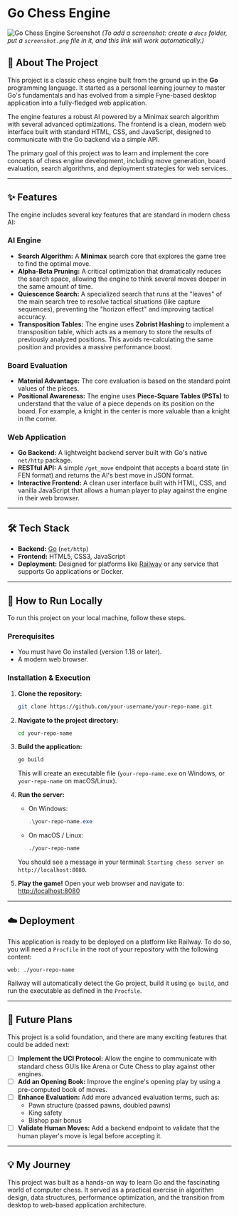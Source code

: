 # Go Chess Engine

![Go Chess Engine Screenshot](./docs/screenshot.png)
*(To add a screenshot: create a `docs` folder, put a `screenshot.png` file in it, and this link will work automatically.)*

## 📖 About The Project

This project is a classic chess engine built from the ground up in the **Go** programming language. It started as a personal learning journey to master Go's fundamentals and has evolved from a simple Fyne-based desktop application into a fully-fledged web application.

The engine features a robust AI powered by a Minimax search algorithm with several advanced optimizations. The frontend is a clean, modern web interface built with standard HTML, CSS, and JavaScript, designed to communicate with the Go backend via a simple API.

The primary goal of this project was to learn and implement the core concepts of chess engine development, including move generation, board evaluation, search algorithms, and deployment strategies for web services.

---

## ✨ Features

The engine includes several key features that are standard in modern chess AI:

### AI Engine
*   **Search Algorithm:** A **Minimax** search core that explores the game tree to find the optimal move.
*   **Alpha-Beta Pruning:** A critical optimization that dramatically reduces the search space, allowing the engine to think several moves deeper in the same amount of time.
*   **Quiescence Search:** A specialized search that runs at the "leaves" of the main search tree to resolve tactical situations (like capture sequences), preventing the "horizon effect" and improving tactical accuracy.
*   **Transposition Tables:** The engine uses **Zobrist Hashing** to implement a transposition table, which acts as a memory to store the results of previously analyzed positions. This avoids re-calculating the same position and provides a massive performance boost.

### Board Evaluation
*   **Material Advantage:** The core evaluation is based on the standard point values of the pieces.
*   **Positional Awareness:** The engine uses **Piece-Square Tables (PSTs)** to understand that the value of a piece depends on its position on the board. For example, a knight in the center is more valuable than a knight in the corner.

### Web Application
*   **Go Backend:** A lightweight backend server built with Go's native `net/http` package.
*   **RESTful API:** A simple `/get_move` endpoint that accepts a board state (in FEN format) and returns the AI's best move in JSON format.
*   **Interactive Frontend:** A clean user interface built with HTML, CSS, and vanilla JavaScript that allows a human player to play against the engine in their web browser.

---

## 🛠️ Tech Stack

*   **Backend:** [Go](https://golang.org/) (`net/http`)
*   **Frontend:** HTML5, CSS3, JavaScript
*   **Deployment:** Designed for platforms like [Railway](https://railway.app/) or any service that supports Go applications or Docker.

---

## 🚀 How to Run Locally

To run this project on your local machine, follow these steps.

### Prerequisites
*   You must have Go installed (version 1.18 or later).
*   A modern web browser.

### Installation & Execution
1.  **Clone the repository:**
    ```bash
    git clone https://github.com/your-username/your-repo-name.git
    ```
2.  **Navigate to the project directory:**
    ```bash
    cd your-repo-name
    ```
3.  **Build the application:**
    ```bash
    go build
    ```
    This will create an executable file (`your-repo-name.exe` on Windows, or `your-repo-name` on macOS/Linux).

4.  **Run the server:**
    *   On Windows:
        ```powershell
        .\your-repo-name.exe
        ```
    *   On macOS / Linux:
        ```bash
        ./your-repo-name
        ```
    You should see a message in your terminal: `Starting chess server on http://localhost:8080`.

5.  **Play the game!**
    Open your web browser and navigate to:
    [http://localhost:8080](http://localhost:8080)

---

## ☁️ Deployment

This application is ready to be deployed on a platform like Railway. To do so, you will need a `Procfile` in the root of your repository with the following content:

```
web: ./your-repo-name
```
Railway will automatically detect the Go project, build it using `go build`, and run the executable as defined in the `Procfile`.

---

## 🔮 Future Plans

This project is a solid foundation, and there are many exciting features that could be added next:

*   [ ] **Implement the UCI Protocol:** Allow the engine to communicate with standard chess GUIs like Arena or Cute Chess to play against other engines.
*   [ ] **Add an Opening Book:** Improve the engine's opening play by using a pre-computed book of moves.
*   [ ] **Enhance Evaluation:** Add more advanced evaluation terms, such as:
    *   Pawn structure (passed pawns, doubled pawns)
    *   King safety
    *   Bishop pair bonus
*   [ ] **Validate Human Moves:** Add a backend endpoint to validate that the human player's move is legal before accepting it.

---

## 💡 My Journey

This project was built as a hands-on way to learn Go and the fascinating world of computer chess. It served as a practical exercise in algorithm design, data structures, performance optimization, and the transition from desktop to web-based application architecture.
